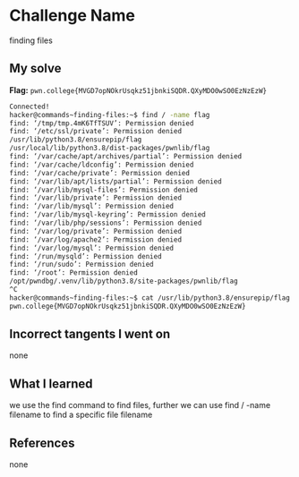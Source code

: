 # Challenge Name
finding files
## My solve
**Flag:** `pwn.college{MVGD7opNOkrUsqkz51jbnkiSQDR.QXyMDO0wSO0EzNzEzW}`

```bash
Connected!
hacker@commands~finding-files:~$ find / -name flag
find: ‘/tmp/tmp.4mK6TfTSUV’: Permission denied
find: ‘/etc/ssl/private’: Permission denied
/usr/lib/python3.8/ensurepip/flag
/usr/local/lib/python3.8/dist-packages/pwnlib/flag
find: ‘/var/cache/apt/archives/partial’: Permission denied
find: ‘/var/cache/ldconfig’: Permission denied
find: ‘/var/cache/private’: Permission denied
find: ‘/var/lib/apt/lists/partial’: Permission denied
find: ‘/var/lib/mysql-files’: Permission denied
find: ‘/var/lib/private’: Permission denied
find: ‘/var/lib/mysql’: Permission denied
find: ‘/var/lib/mysql-keyring’: Permission denied
find: ‘/var/lib/php/sessions’: Permission denied
find: ‘/var/log/private’: Permission denied
find: ‘/var/log/apache2’: Permission denied
find: ‘/var/log/mysql’: Permission denied
find: ‘/run/mysqld’: Permission denied
find: ‘/run/sudo’: Permission denied
find: ‘/root’: Permission denied
/opt/pwndbg/.venv/lib/python3.8/site-packages/pwnlib/flag
^C
hacker@commands~finding-files:~$ cat /usr/lib/python3.8/ensurepip/flag
pwn.college{MVGD7opNOkrUsqkz51jbnkiSQDR.QXyMDO0wSO0EzNzEzW}
```
## Incorrect tangents I went on
none

## What I learned
we use the find command to find files, further we can use find / -name filename to find a specific file filename

## References 
none
